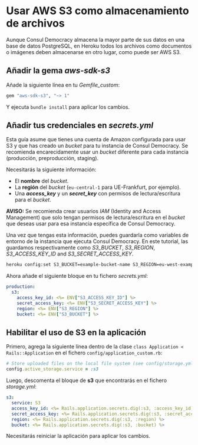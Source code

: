 # Usar AWS S3 como almacenamiento de archivos

Aunque Consul Democracy almacena la mayor parte de sus datos en una base de datos PostgreSQL, en Heroku todos los archivos como documentos o imágenes deben almacenarse en otro lugar, como puede ser AWS S3.

## Añadir la gema *aws-sdk-s3*

Añade la siguiente línea en tu *Gemfile_custom*:

```ruby
gem "aws-sdk-s3", "~> 1"
```

Y ejecuta `bundle install` para aplicar los cambios.

## Añadir tus credenciales en *secrets.yml*

Esta guía asume que tienes una cuenta de Amazon configurada para usar S3 y que has creado un _bucket_ para tu instancia de Consul Democracy. Se recomienda encarecidamente usar un _bucket_ diferente para cada instancia (producción, preproducción, staging).

Necesitarás la siguiente información:

- El **nombre** del _bucket_.
- La **región** del _bucket_ (`eu-central-1` para UE-Frankfurt, por ejemplo).
- Una **_access_key_** y un **_secret_key_** con permisos de lectura/escritura para el _bucket_.

**AVISO:** Se recomienda crear usuarios _IAM_ (Identity and Access Management) que solo tengan permisos de lectura/escritura en el _bucket_ que deseas usar para esa instancia específica de Consul Democracy.

Una vez que tengas esta información, puedes guardarla como variables de entorno de la instancia que ejecuta Consul Democracy. En este tutorial, las guardamos respectivamente como *S3_BUCKET*, *S3_REGION*, *S3_ACCESS_KEY_ID* and *S3_SECRET_ACCESS_KEY*.

```bash
heroku config:set S3_BUCKET=example-bucket-name S3_REGION=eu-west-example S3_ACCESS_KEY_ID=xxxxxxxxx S3_SECRET_ACCESS_KEY=yyyyyyyyyy
```

Ahora añade el siguiente bloque en tu fichero *secrets.yml*:

```yaml
production:
  s3:
    access_key_id: <%= ENV["S3_ACCESS_KEY_ID"] %>
    secret_access_key: <%= ENV["S3_SECRET_ACCESS_KEY"] %>
    region: <%= ENV["S3_REGION"] %>
    bucket: <%= ENV["S3_BUCKET"] %>
```

## Habilitar el uso de S3 en la aplicación

Primero, agrega la siguiente línea dentro de la clase `class Application < Rails::Application` en el fichero `config/application_custom.rb`:

```ruby
# Store uploaded files on the local file system (see config/storage.yml for options).
config.active_storage.service = :s3
```

Luego, descomenta el bloque de **s3** que encontrarás en el fichero *storage.yml*:

```yaml
s3:
  service: S3
  access_key_id: <%= Rails.application.secrets.dig(:s3, :access_key_id) %>
  secret_access_key: <%= Rails.application.secrets.dig(:s3, :secret_access_key) %>
  region: <%= Rails.application.secrets.dig(:s3, :region) %>
  bucket: <%= Rails.application.secrets.dig(:s3, :bucket) %>
```

Necesitarás reiniciar la aplicación para aplicar los cambios.
